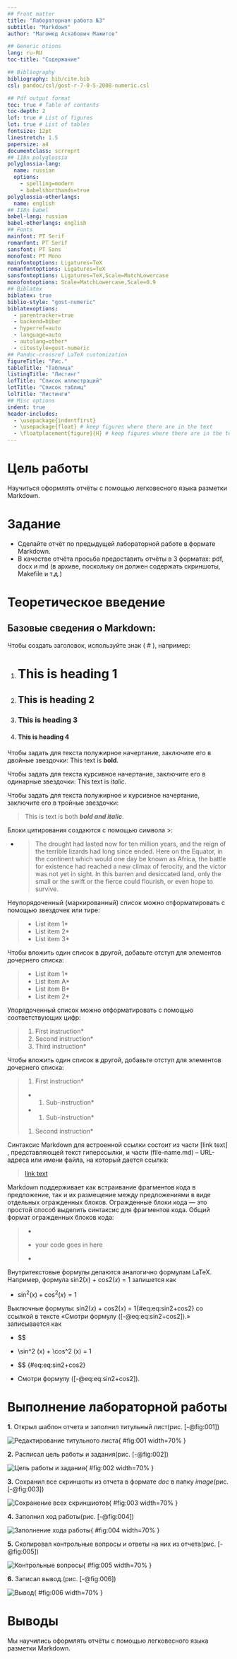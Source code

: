 ```yaml
---
## Front matter
title: "Лабораторная работа №3"
subtitle: "Markdown"
author: "Магомед Асхабович Мажитов"

## Generic otions
lang: ru-RU
toc-title: "Содержание"

## Bibliography
bibliography: bib/cite.bib
csl: pandoc/csl/gost-r-7-0-5-2008-numeric.csl

## Pdf output format
toc: true # Table of contents
toc-depth: 2
lof: true # List of figures
lot: true # List of tables
fontsize: 12pt
linestretch: 1.5
papersize: a4
documentclass: scrreprt
## I18n polyglossia
polyglossia-lang:
  name: russian
  options:
	- spelling=modern
	- babelshorthands=true
polyglossia-otherlangs:
  name: english
## I18n babel
babel-lang: russian
babel-otherlangs: english
## Fonts
mainfont: PT Serif
romanfont: PT Serif
sansfont: PT Sans
monofont: PT Mono
mainfontoptions: Ligatures=TeX
romanfontoptions: Ligatures=TeX
sansfontoptions: Ligatures=TeX,Scale=MatchLowercase
monofontoptions: Scale=MatchLowercase,Scale=0.9
## Biblatex
biblatex: true
biblio-style: "gost-numeric"
biblatexoptions:
  - parentracker=true
  - backend=biber
  - hyperref=auto
  - language=auto
  - autolang=other*
  - citestyle=gost-numeric
## Pandoc-crossref LaTeX customization
figureTitle: "Рис."
tableTitle: "Таблица"
listingTitle: "Листинг"
lofTitle: "Список иллюстраций"
lotTitle: "Список таблиц"
lolTitle: "Листинги"
## Misc options
indent: true
header-includes:
  - \usepackage{indentfirst}
  - \usepackage{float} # keep figures where there are in the text
  - \floatplacement{figure}{H} # keep figures where there are in the text
---
```


# Цель работы

Научиться оформлять отчёты с помощью легковесного языка разметки Markdown.

# Задание

- Сделайте отчёт по предыдущей лабораторной работе в формате Markdown.
- В качестве отчёта просьба предоставить отчёты в 3 форматах: pdf, docx и md (в архиве,
поскольку он должен содержать скриншоты, Makefile и т.д.)

# Теоретическое введение

## Базовые сведения о Markdown:

Чтобы создать заголовок, используйте знак ( # ), например:


1. # This is heading 1
2. ## This is heading 2
3. ### This is heading 3
4. #### This is heading 4


Чтобы задать для текста полужирное начертание, заключите его в двойные звездочки:
This text is **bold**.

Чтобы задать для текста курсивное начертание, заключите его в одинарные звездочки:
 This text is *italic*.

Чтобы задать для текста полужирное и курсивное начертание, заключите его в тройные звездочки:
> This is text is both ***bold and italic***.

Блоки цитирования создаются с помощью символа >:
- > The drought had lasted now for ten million years, and the reign of
the terrible lizards had long since ended. Here on the Equator, in
the continent which would one day be known as Africa, the battle
for existence had reached a new climax of ferocity, and the victor
was not yet in sight. In this barren and desiccated land, only the
small or the swift or the fierce could flourish, or even hope to
survive.

Неупорядоченный (маркированный) список можно отформатировать с помощью звездочек или тире:
> - List item 1*
> - List item 2*
> - List item 3*

Чтобы вложить один список в другой, добавьте отступ для элементов дочернего списка:
> -  List item 1*
>   -  List item A*
>   -  List item B*
> -  List item 2*

Упорядоченный список можно отформатировать с помощью соответствующих цифр:

>1. First instruction*
>1. Second instruction*
>1. Third instruction*

Чтобы вложить один список в другой, добавьте отступ для элементов дочернего списка:

>1. First instruction*
>-  1. Sub-instruction*
>-  1. Sub-instruction*
>1. Second instruction*

Синтаксис Markdown для встроенной ссылки состоит из части [link text] , представляющей текст гиперссылки, и части (file-name.md) – URL-адреса или имени файла,
на который дается ссылка:
> [link text](file-name.md)

Markdown поддерживает как встраивание фрагментов кода в предложение, так и их
размещение между предложениями в виде отдельных огражденных блоков. Огражденные
блоки кода — это простой способ выделить синтаксис для фрагментов кода. Общий
формат огражденных блоков кода:

>- ``` language
>-  your code goes in here
>-  ``` 

Внутритекстовые формулы делаются аналогично формулам LaTeX. Например, формула
sin2(𝑥) + cos2(𝑥) = 1 запишется как
-  $\sin^2 (x) + \cos^2 (x) =1$

Выключные формулы:
sin2(𝑥) + cos2(𝑥) = 1{#eq:eq:sin2+cos2} со ссылкой в тексте «Смотри формулу ([-@eq:eq:sin2+cos2]).» записывается как

- $$
- \sin^2 (x) + \cos^2 (x) = 1
- $$ {#eq:eq:sin2+cos2}

- Смотри формулу ([-@eq:eq:sin2+cos2]).

# Выполнение лабораторной работы

**1.** Открыл шаблон отчета и заполнил титульный лист(рис. [-@fig:001])

![Редактирование титульного листа](image/lab3/1.png){ #fig:001 width=70% }

**2.** Расписал цель работы и задания(рис. [-@fig:002])

![Цель работы и задания](image/lab3/2.png){ #fig:002 width=70% }

**3.** Сохранил все скриншоты из отчета в формате *doc* в папку *image*(рис. [-@fig:003])

![Сохранение всех скриншиотов](image/lab3/5.png){ #fig:003 width=70% }

**4.** Заполнил ход работы(рис. [-@fig:004])

![Заполнение хода работы](image/lab3/6.png){ #fig:004 width=70% }

**5.** Скопировал контрольные вопросы и ответы на них из отчета(рис. [-@fig:005])

![Контрольные вопросы](image/lab3/7.png){ #fig:005 width=70% }

**6.** Записал вывод.(рис. [-@fig:006])

![Вывод](image/lab3/8.png){ #fig:006 width=70% }


# Выводы

Мы научились оформлять отчёты с помощью легковесного языка разметки Markdown.